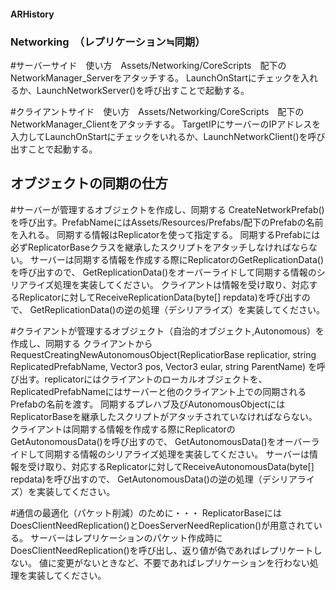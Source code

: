 #### ARHistory

### Networking　（レプリケーション≒同期）
#サーバーサイド　使い方　Assets/Networking/CoreScripts　配下のNetworkManager_Serverをアタッチする。
LaunchOnStartにチェックを入れるか、LaunchNetworkServer()を呼び出すことで起動する。

#クライアントサイド　使い方　Assets/Networking/CoreScripts　配下のNetworkManager_Clientをアタッチする。
TargetIPにサーバーのIPアドレスを入力してLaunchOnStartにチェックをいれるか、LaunchNetworkClient()を呼び出すことで起動する。

## オブジェクトの同期の仕方
#サーバーが管理するオブジェクトを作成し、同期する
CreateNetworkPrefab()を呼び出す。PrefabNameにはAssets/Resources/Prefabs/配下のPrefabの名前を入れる。
同期する情報はReplicatorを使って指定する。
同期するPrefabには必ずReplicatorBaseクラスを継承したスクリプトをアタッチしなければならない。
サーバーは同期する情報を作成する際にReplicatorのGetReplicationData()を呼び出すので、
GetReplicationData()をオーバーライドして同期する情報のシリアライズ処理を実装してください。
クライアントは情報を受け取り、対応するReplicatorに対してReceiveReplicationData(byte[] repdata)を呼び出すので、
GetReplicationData()の逆の処理（デシリアライズ）を実装してください。

#クライアントが管理するオブジェクト（自治的オブジェクト,Autonomous）を作成し、同期する
クライアントからRequestCreatingNewAutonomousObject(ReplicatiorBase replicatior, string ReplicatedPrefabName, Vector3 pos, Vector3 eular, string ParentName)
を呼び出す。replicatorにはクライアントのローカルオブジェクトを、ReplicatedPrefabNameにはサーバーと他のクライアント上での同期されるPrefabの名前を渡す。
同期するプレハブ及びAutonomousObjectにはReplicatorBaseを継承したスクリプトがアタッチされていなければならない。
クライアントは同期する情報を作成する際にReplicatorのGetAutonomousData()を呼び出すので、
GetAutonomousData()をオーバーライドして同期する情報のシリアライズ処理を実装してください。
サーバーは情報を受け取り、対応するReplicatorに対してReceiveAutonomousData(byte[] repdata)を呼び出すので、
GetAutonomousData()の逆の処理（デシリアライズ）を実装してください。

#通信の最適化（パケット削減）のために・・・
ReplicatorBaseにはDoesClientNeedReplication()とDoesServerNeedReplication()が用意されている。
サーバーはレプリケーションのパケット作成時にDoesClientNeedReplication()を呼び出し、返り値が偽であればレプリケートしない。
値に変更がないときなど、不要であればレプリケーションを行わない処理を実装してください。
